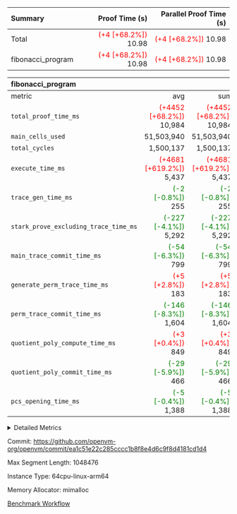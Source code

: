 | Summary | Proof Time (s) | Parallel Proof Time (s) |
|:---|---:|---:|
| Total | <span style='color: red'>(+4 [+68.2%])</span> 10.98 | <span style='color: red'>(+4 [+68.2%])</span> 10.98 |
| fibonacci_program | <span style='color: red'>(+4 [+68.2%])</span> 10.98 | <span style='color: red'>(+4 [+68.2%])</span> 10.98 |


| fibonacci_program |||||
|:---|---:|---:|---:|---:|
|metric|avg|sum|max|min|
| `total_proof_time_ms ` | <span style='color: red'>(+4452 [+68.2%])</span> 10,984 | <span style='color: red'>(+4452 [+68.2%])</span> 10,984 | <span style='color: red'>(+4452 [+68.2%])</span> 10,984 | <span style='color: red'>(+4452 [+68.2%])</span> 10,984 |
| `main_cells_used     ` |  51,503,940 |  51,503,940 |  51,503,940 |  51,503,940 |
| `total_cycles        ` |  1,500,137 |  1,500,137 |  1,500,137 |  1,500,137 |
| `execute_time_ms     ` | <span style='color: red'>(+4681 [+619.2%])</span> 5,437 | <span style='color: red'>(+4681 [+619.2%])</span> 5,437 | <span style='color: red'>(+4681 [+619.2%])</span> 5,437 | <span style='color: red'>(+4681 [+619.2%])</span> 5,437 |
| `trace_gen_time_ms   ` | <span style='color: green'>(-2 [-0.8%])</span> 255 | <span style='color: green'>(-2 [-0.8%])</span> 255 | <span style='color: green'>(-2 [-0.8%])</span> 255 | <span style='color: green'>(-2 [-0.8%])</span> 255 |
| `stark_prove_excluding_trace_time_ms` | <span style='color: green'>(-227 [-4.1%])</span> 5,292 | <span style='color: green'>(-227 [-4.1%])</span> 5,292 | <span style='color: green'>(-227 [-4.1%])</span> 5,292 | <span style='color: green'>(-227 [-4.1%])</span> 5,292 |
| `main_trace_commit_time_ms` | <span style='color: green'>(-54 [-6.3%])</span> 799 | <span style='color: green'>(-54 [-6.3%])</span> 799 | <span style='color: green'>(-54 [-6.3%])</span> 799 | <span style='color: green'>(-54 [-6.3%])</span> 799 |
| `generate_perm_trace_time_ms` | <span style='color: red'>(+5 [+2.8%])</span> 183 | <span style='color: red'>(+5 [+2.8%])</span> 183 | <span style='color: red'>(+5 [+2.8%])</span> 183 | <span style='color: red'>(+5 [+2.8%])</span> 183 |
| `perm_trace_commit_time_ms` | <span style='color: green'>(-146 [-8.3%])</span> 1,604 | <span style='color: green'>(-146 [-8.3%])</span> 1,604 | <span style='color: green'>(-146 [-8.3%])</span> 1,604 | <span style='color: green'>(-146 [-8.3%])</span> 1,604 |
| `quotient_poly_compute_time_ms` | <span style='color: red'>(+3 [+0.4%])</span> 849 | <span style='color: red'>(+3 [+0.4%])</span> 849 | <span style='color: red'>(+3 [+0.4%])</span> 849 | <span style='color: red'>(+3 [+0.4%])</span> 849 |
| `quotient_poly_commit_time_ms` | <span style='color: green'>(-29 [-5.9%])</span> 466 | <span style='color: green'>(-29 [-5.9%])</span> 466 | <span style='color: green'>(-29 [-5.9%])</span> 466 | <span style='color: green'>(-29 [-5.9%])</span> 466 |
| `pcs_opening_time_ms ` | <span style='color: green'>(-5 [-0.4%])</span> 1,388 | <span style='color: green'>(-5 [-0.4%])</span> 1,388 | <span style='color: green'>(-5 [-0.4%])</span> 1,388 | <span style='color: green'>(-5 [-0.4%])</span> 1,388 |



<details>
<summary>Detailed Metrics</summary>

| group | num_segments | keygen_time_ms | commit_exe_time_ms |
| --- | --- | --- | --- |
| fibonacci_program | 1 | 348 | 6 | 

| group | air_name | quotient_deg | interactions | constraints |
| --- | --- | --- | --- | --- |
| fibonacci_program | AccessAdapterAir<16> | 2 | 5 | 14 | 
| fibonacci_program | AccessAdapterAir<2> | 2 | 5 | 14 | 
| fibonacci_program | AccessAdapterAir<32> | 2 | 5 | 14 | 
| fibonacci_program | AccessAdapterAir<4> | 2 | 5 | 14 | 
| fibonacci_program | AccessAdapterAir<64> | 2 | 5 | 14 | 
| fibonacci_program | AccessAdapterAir<8> | 2 | 5 | 14 | 
| fibonacci_program | BitwiseOperationLookupAir<8> | 2 | 2 | 4 | 
| fibonacci_program | MemoryMerkleAir<8> | 2 | 4 | 40 | 
| fibonacci_program | PersistentBoundaryAir<8> | 2 | 3 | 6 | 
| fibonacci_program | PhantomAir | 2 | 3 | 5 | 
| fibonacci_program | Poseidon2PeripheryAir<BabyBearParameters>, 1> | 2 | 1 | 286 | 
| fibonacci_program | ProgramAir | 1 | 1 | 4 | 
| fibonacci_program | RangeTupleCheckerAir<2> | 1 | 1 | 4 | 
| fibonacci_program | VariableRangeCheckerAir | 1 | 1 | 4 | 
| fibonacci_program | VmAirWrapper<Rv32BaseAluAdapterAir, BaseAluCoreAir<4, 8> | 2 | 19 | 43 | 
| fibonacci_program | VmAirWrapper<Rv32BaseAluAdapterAir, LessThanCoreAir<4, 8> | 2 | 17 | 39 | 
| fibonacci_program | VmAirWrapper<Rv32BaseAluAdapterAir, ShiftCoreAir<4, 8> | 2 | 23 | 90 | 
| fibonacci_program | VmAirWrapper<Rv32BranchAdapterAir, BranchEqualCoreAir<4> | 2 | 11 | 25 | 
| fibonacci_program | VmAirWrapper<Rv32BranchAdapterAir, BranchLessThanCoreAir<4, 8> | 2 | 13 | 41 | 
| fibonacci_program | VmAirWrapper<Rv32CondRdWriteAdapterAir, Rv32JalLuiCoreAir> | 2 | 10 | 22 | 
| fibonacci_program | VmAirWrapper<Rv32HintStoreAdapterAir, Rv32HintStoreCoreAir> | 2 | 15 | 17 | 
| fibonacci_program | VmAirWrapper<Rv32JalrAdapterAir, Rv32JalrCoreAir> | 2 | 16 | 20 | 
| fibonacci_program | VmAirWrapper<Rv32LoadStoreAdapterAir, LoadSignExtendCoreAir<4, 8> | 2 | 18 | 33 | 
| fibonacci_program | VmAirWrapper<Rv32LoadStoreAdapterAir, LoadStoreCoreAir<4> | 2 | 17 | 38 | 
| fibonacci_program | VmAirWrapper<Rv32MultAdapterAir, DivRemCoreAir<4, 8> | 2 | 25 | 88 | 
| fibonacci_program | VmAirWrapper<Rv32MultAdapterAir, MulHCoreAir<4, 8> | 2 | 24 | 38 | 
| fibonacci_program | VmAirWrapper<Rv32MultAdapterAir, MultiplicationCoreAir<4, 8> | 2 | 19 | 26 | 
| fibonacci_program | VmAirWrapper<Rv32RdWriteAdapterAir, Rv32AuipcCoreAir> | 2 | 11 | 15 | 
| fibonacci_program | VmConnectorAir | 2 | 3 | 9 | 

| group | air_name | cycle_tracker_span | dsl_ir | opcode | segment | cells_used |
| --- | --- | --- | --- | --- | --- | --- |
| fibonacci_program | <Rv32BaseAluAdapterAir,BaseAluCoreAir<4, 8>> |  |  | ADD | 0 | 72 | 
| fibonacci_program | <Rv32BaseAluAdapterAir,BaseAluCoreAir<4, 8>> | __start |  | ADD | 0 | 36 | 
| fibonacci_program | <Rv32BaseAluAdapterAir,BaseAluCoreAir<4, 8>> | __start;main |  | ADD | 0 | 32,400,684 | 
| fibonacci_program | <Rv32BaseAluAdapterAir,BaseAluCoreAir<4, 8>> | __start;main |  | OR | 0 | 36 | 
| fibonacci_program | <Rv32BaseAluAdapterAir,BaseAluCoreAir<4, 8>> | __start;main;_ZN6openvm2io4read6Reader3new17h3b34e953a5496fe6E |  | ADD | 0 | 252 | 
| fibonacci_program | <Rv32BaseAluAdapterAir,BaseAluCoreAir<4, 8>> | __start;main;_ZN6openvm2io4read6Reader3new17h3b34e953a5496fe6E;_ZN4core5alloc6layout6Layout19is_size_align_valid17h3e0877a8b80d8b42E |  | ADD | 0 | 36 | 
| fibonacci_program | <Rv32BaseAluAdapterAir,BaseAluCoreAir<4, 8>> | __start;main;_ZN6openvm2io4read6Reader3new17h3b34e953a5496fe6E;_ZN4core5alloc6layout6Layout19is_size_align_valid17h3e0877a8b80d8b42E |  | SUB | 0 | 36 | 
| fibonacci_program | <Rv32BaseAluAdapterAir,BaseAluCoreAir<4, 8>> | __start;main;_ZN6openvm2io4read6Reader3new17h3b34e953a5496fe6E;_ZN4core5alloc6layout6Layout19is_size_align_valid17h3e0877a8b80d8b42E |  | XOR | 0 | 72 | 
| fibonacci_program | <Rv32BaseAluAdapterAir,BaseAluCoreAir<4, 8>> | __start;main;_ZN6openvm2io4read6Reader3new17h3b34e953a5496fe6E;__rust_alloc_zeroed |  | ADD | 0 | 324 | 
| fibonacci_program | <Rv32BaseAluAdapterAir,BaseAluCoreAir<4, 8>> | __start;main;_ZN6openvm2io4read6Reader3new17h3b34e953a5496fe6E;__rust_alloc_zeroed |  | AND | 0 | 72 | 
| fibonacci_program | <Rv32BaseAluAdapterAir,BaseAluCoreAir<4, 8>> | __start;main;_ZN6openvm2io4read6Reader3new17h3b34e953a5496fe6E;__rust_alloc_zeroed |  | SUB | 0 | 36 | 
| fibonacci_program | <Rv32BaseAluAdapterAir,BaseAluCoreAir<4, 8>> | __start;main;_ZN82_$LT$openvm..io..read..Reader$u20$as$u20$openvm..serde..deserializer..WordRead$GT$10read_words17h7c309b7f2dba9782E |  | ADD | 0 | 216 | 
| fibonacci_program | <Rv32BaseAluAdapterAir,BaseAluCoreAir<4, 8>> | __start;main;_ZN82_$LT$openvm..io..read..Reader$u20$as$u20$openvm..serde..deserializer..WordRead$GT$10read_words17h7c309b7f2dba9782E |  | SUB | 0 | 72 | 
| fibonacci_program | <Rv32BaseAluAdapterAir,LessThanCoreAir<4, 8>> | __start;main |  | SLTU | 0 | 11,100,000 | 
| fibonacci_program | <Rv32BaseAluAdapterAir,LessThanCoreAir<4, 8>> | __start;main;_ZN6openvm2io4read6Reader3new17h3b34e953a5496fe6E;_ZN4core5alloc6layout6Layout19is_size_align_valid17h3e0877a8b80d8b42E |  | SLTU | 0 | 37 | 
| fibonacci_program | <Rv32BaseAluAdapterAir,LessThanCoreAir<4, 8>> | __start;main;_ZN6openvm2io4read6Reader3new17h3b34e953a5496fe6E;__rust_alloc_zeroed |  | SLTU | 0 | 37 | 
| fibonacci_program | <Rv32BaseAluAdapterAir,ShiftCoreAir<4, 8>> | __start;main;_ZN82_$LT$openvm..io..read..Reader$u20$as$u20$openvm..serde..deserializer..WordRead$GT$10read_words17h7c309b7f2dba9782E |  | SLL | 0 | 106 | 
| fibonacci_program | <Rv32BranchAdapterAir,BranchEqualCoreAir<4>> | __start;main |  | BEQ | 0 | 2,600,026 | 
| fibonacci_program | <Rv32BranchAdapterAir,BranchEqualCoreAir<4>> | __start;main |  | BNE | 0 | 2,600,052 | 
| fibonacci_program | <Rv32BranchAdapterAir,BranchEqualCoreAir<4>> | __start;main;_ZN6openvm2io4read6Reader3new17h3b34e953a5496fe6E |  | BEQ | 0 | 26 | 
| fibonacci_program | <Rv32BranchAdapterAir,BranchEqualCoreAir<4>> | __start;main;_ZN6openvm2io4read6Reader3new17h3b34e953a5496fe6E;__rust_alloc_zeroed |  | BNE | 0 | 26 | 
| fibonacci_program | <Rv32BranchAdapterAir,BranchEqualCoreAir<4>> | __start;main;_ZN82_$LT$openvm..io..read..Reader$u20$as$u20$openvm..serde..deserializer..WordRead$GT$10read_words17h7c309b7f2dba9782E |  | BEQ | 0 | 52 | 
| fibonacci_program | <Rv32BranchAdapterAir,BranchEqualCoreAir<4>> | __start;main;_ZN82_$LT$openvm..io..read..Reader$u20$as$u20$openvm..serde..deserializer..WordRead$GT$10read_words17h7c309b7f2dba9782E |  | BNE | 0 | 52 | 
| fibonacci_program | <Rv32BranchAdapterAir,BranchLessThanCoreAir<4, 8>> | __start;main;_ZN6openvm2io4read6Reader3new17h3b34e953a5496fe6E;_ZN4core5alloc6layout6Layout19is_size_align_valid17h3e0877a8b80d8b42E |  | BGEU | 0 | 32 | 
| fibonacci_program | <Rv32BranchAdapterAir,BranchLessThanCoreAir<4, 8>> | __start;main;_ZN6openvm2io4read6Reader3new17h3b34e953a5496fe6E;__rust_alloc_zeroed |  | BLTU | 0 | 64 | 
| fibonacci_program | <Rv32BranchAdapterAir,BranchLessThanCoreAir<4, 8>> | __start;main;_ZN82_$LT$openvm..io..read..Reader$u20$as$u20$openvm..serde..deserializer..WordRead$GT$10read_words17h7c309b7f2dba9782E |  | BGEU | 0 | 64 | 
| fibonacci_program | <Rv32CondRdWriteAdapterAir,Rv32JalLuiCoreAir> | __start;main |  | JAL | 0 | 1,800,018 | 
| fibonacci_program | <Rv32CondRdWriteAdapterAir,Rv32JalLuiCoreAir> | __start;main |  | LUI | 0 | 18 | 
| fibonacci_program | <Rv32CondRdWriteAdapterAir,Rv32JalLuiCoreAir> | __start;main;_ZN6openvm2io4read6Reader3new17h3b34e953a5496fe6E |  | LUI | 0 | 18 | 
| fibonacci_program | <Rv32CondRdWriteAdapterAir,Rv32JalLuiCoreAir> | __start;main;_ZN6openvm2io4read6Reader3new17h3b34e953a5496fe6E;_ZN4core5alloc6layout6Layout19is_size_align_valid17h3e0877a8b80d8b42E |  | LUI | 0 | 18 | 
| fibonacci_program | <Rv32CondRdWriteAdapterAir,Rv32JalLuiCoreAir> | __start;main;_ZN6openvm2io4read6Reader3new17h3b34e953a5496fe6E;__rust_alloc_zeroed |  | LUI | 0 | 72 | 
| fibonacci_program | <Rv32CondRdWriteAdapterAir,Rv32JalLuiCoreAir> | __start;main;_ZN82_$LT$openvm..io..read..Reader$u20$as$u20$openvm..serde..deserializer..WordRead$GT$10read_words17h7c309b7f2dba9782E |  | LUI | 0 | 36 | 
| fibonacci_program | <Rv32HintStoreAdapterAir,Rv32HintStoreCoreAir> | __start;main;_ZN6openvm2io4read6Reader3new17h3b34e953a5496fe6E |  | HINT_STOREW | 0 | 26 | 
| fibonacci_program | <Rv32HintStoreAdapterAir,Rv32HintStoreCoreAir> | __start;main;_ZN82_$LT$openvm..io..read..Reader$u20$as$u20$openvm..serde..deserializer..WordRead$GT$10read_words17h7c309b7f2dba9782E |  | HINT_STOREW | 0 | 52 | 
| fibonacci_program | <Rv32JalrAdapterAir,Rv32JalrCoreAir> |  |  | JALR | 0 | 28 | 
| fibonacci_program | <Rv32JalrAdapterAir,Rv32JalrCoreAir> | __start |  | JALR | 0 | 28 | 
| fibonacci_program | <Rv32JalrAdapterAir,Rv32JalrCoreAir> | __start;main |  | JALR | 0 | 112 | 
| fibonacci_program | <Rv32JalrAdapterAir,Rv32JalrCoreAir> | __start;main;_ZN6openvm2io4read6Reader3new17h3b34e953a5496fe6E |  | JALR | 0 | 84 | 
| fibonacci_program | <Rv32JalrAdapterAir,Rv32JalrCoreAir> | __start;main;_ZN6openvm2io4read6Reader3new17h3b34e953a5496fe6E;_ZN4core5alloc6layout6Layout19is_size_align_valid17h3e0877a8b80d8b42E |  | JALR | 0 | 28 | 
| fibonacci_program | <Rv32JalrAdapterAir,Rv32JalrCoreAir> | __start;main;_ZN6openvm2io4read6Reader3new17h3b34e953a5496fe6E;__rust_alloc_zeroed |  | JALR | 0 | 28 | 
| fibonacci_program | <Rv32JalrAdapterAir,Rv32JalrCoreAir> | __start;main;_ZN82_$LT$openvm..io..read..Reader$u20$as$u20$openvm..serde..deserializer..WordRead$GT$10read_words17h7c309b7f2dba9782E |  | JALR | 0 | 56 | 
| fibonacci_program | <Rv32LoadStoreAdapterAir,LoadStoreCoreAir<4>> |  |  | LOADW | 0 | 40 | 
| fibonacci_program | <Rv32LoadStoreAdapterAir,LoadStoreCoreAir<4>> | __start |  | STOREW | 0 | 40 | 
| fibonacci_program | <Rv32LoadStoreAdapterAir,LoadStoreCoreAir<4>> | __start;main |  | LOADW | 0 | 280 | 
| fibonacci_program | <Rv32LoadStoreAdapterAir,LoadStoreCoreAir<4>> | __start;main |  | STOREW | 0 | 320 | 
| fibonacci_program | <Rv32LoadStoreAdapterAir,LoadStoreCoreAir<4>> | __start;main;_ZN6openvm2io4read6Reader3new17h3b34e953a5496fe6E |  | LOADW | 0 | 80 | 
| fibonacci_program | <Rv32LoadStoreAdapterAir,LoadStoreCoreAir<4>> | __start;main;_ZN6openvm2io4read6Reader3new17h3b34e953a5496fe6E |  | STOREW | 0 | 40 | 
| fibonacci_program | <Rv32LoadStoreAdapterAir,LoadStoreCoreAir<4>> | __start;main;_ZN6openvm2io4read6Reader3new17h3b34e953a5496fe6E;__rust_alloc_zeroed |  | LOADW | 0 | 40 | 
| fibonacci_program | <Rv32LoadStoreAdapterAir,LoadStoreCoreAir<4>> | __start;main;_ZN6openvm2io4read6Reader3new17h3b34e953a5496fe6E;__rust_alloc_zeroed |  | STOREW | 0 | 40 | 
| fibonacci_program | <Rv32LoadStoreAdapterAir,LoadStoreCoreAir<4>> | __start;main;_ZN82_$LT$openvm..io..read..Reader$u20$as$u20$openvm..serde..deserializer..WordRead$GT$10read_words17h7c309b7f2dba9782E |  | LOADW | 0 | 80 | 
| fibonacci_program | <Rv32LoadStoreAdapterAir,LoadStoreCoreAir<4>> | __start;main;_ZN82_$LT$openvm..io..read..Reader$u20$as$u20$openvm..serde..deserializer..WordRead$GT$10read_words17h7c309b7f2dba9782E |  | STOREW | 0 | 160 | 
| fibonacci_program | <Rv32RdWriteAdapterAir,Rv32AuipcCoreAir> |  |  | AUIPC | 0 | 42 | 
| fibonacci_program | <Rv32RdWriteAdapterAir,Rv32AuipcCoreAir> | __start |  | AUIPC | 0 | 21 | 
| fibonacci_program | <Rv32RdWriteAdapterAir,Rv32AuipcCoreAir> | __start;main |  | AUIPC | 0 | 63 | 
| fibonacci_program | <Rv32RdWriteAdapterAir,Rv32AuipcCoreAir> | __start;main;_ZN6openvm2io4read6Reader3new17h3b34e953a5496fe6E |  | AUIPC | 0 | 42 | 
| fibonacci_program | AccessAdapter<8> |  |  | AUIPC | 0 | 17 | 
| fibonacci_program | AccessAdapter<8> |  |  | LOADW | 0 | 17 | 
| fibonacci_program | AccessAdapter<8> | __start |  | STOREW | 0 | 17 | 
| fibonacci_program | AccessAdapter<8> | __start;main |  | ADD | 0 | 34 | 
| fibonacci_program | AccessAdapter<8> | __start;main |  | SLTU | 0 | 17 | 
| fibonacci_program | AccessAdapter<8> | __start;main |  | STOREW | 0 | 85 | 
| fibonacci_program | AccessAdapter<8> | __start;main;_ZN6openvm2io4read6Reader3new17h3b34e953a5496fe6E |  | ADD | 0 | 17 | 
| fibonacci_program | AccessAdapter<8> | __start;main;_ZN6openvm2io4read6Reader3new17h3b34e953a5496fe6E |  | STOREW | 0 | 17 | 
| fibonacci_program | AccessAdapter<8> | __start;main;_ZN6openvm2io4read6Reader3new17h3b34e953a5496fe6E;_ZN4core5alloc6layout6Layout19is_size_align_valid17h3e0877a8b80d8b42E |  | ADD | 0 | 17 | 
| fibonacci_program | AccessAdapter<8> | __start;main;_ZN6openvm2io4read6Reader3new17h3b34e953a5496fe6E;__rust_alloc_zeroed |  | LOADW | 0 | 17 | 
| fibonacci_program | AccessAdapter<8> | __start;main;_ZN6openvm2io4read6Reader3new17h3b34e953a5496fe6E;__rust_alloc_zeroed |  | SLTU | 0 | 17 | 
| fibonacci_program | AccessAdapter<8> | __start;main;_ZN82_$LT$openvm..io..read..Reader$u20$as$u20$openvm..serde..deserializer..WordRead$GT$10read_words17h7c309b7f2dba9782E |  | STOREW | 0 | 17 | 
| fibonacci_program | Boundary |  |  | AUIPC | 0 | 40 | 
| fibonacci_program | Boundary |  |  | LOADW | 0 | 40 | 
| fibonacci_program | Boundary | __start |  | STOREW | 0 | 40 | 
| fibonacci_program | Boundary | __start;main |  | ADD | 0 | 80 | 
| fibonacci_program | Boundary | __start;main |  | SLTU | 0 | 40 | 
| fibonacci_program | Boundary | __start;main |  | STOREW | 0 | 200 | 
| fibonacci_program | Boundary | __start;main;_ZN6openvm2io4read6Reader3new17h3b34e953a5496fe6E |  | ADD | 0 | 40 | 
| fibonacci_program | Boundary | __start;main;_ZN6openvm2io4read6Reader3new17h3b34e953a5496fe6E |  | STOREW | 0 | 40 | 
| fibonacci_program | Boundary | __start;main;_ZN6openvm2io4read6Reader3new17h3b34e953a5496fe6E;_ZN4core5alloc6layout6Layout19is_size_align_valid17h3e0877a8b80d8b42E |  | ADD | 0 | 40 | 
| fibonacci_program | Boundary | __start;main;_ZN6openvm2io4read6Reader3new17h3b34e953a5496fe6E;__rust_alloc_zeroed |  | LOADW | 0 | 40 | 
| fibonacci_program | Boundary | __start;main;_ZN6openvm2io4read6Reader3new17h3b34e953a5496fe6E;__rust_alloc_zeroed |  | SLTU | 0 | 40 | 
| fibonacci_program | Boundary | __start;main;_ZN82_$LT$openvm..io..read..Reader$u20$as$u20$openvm..serde..deserializer..WordRead$GT$10read_words17h7c309b7f2dba9782E |  | STOREW | 0 | 40 | 
| fibonacci_program | Merkle |  |  | LOADW | 0 | 1,664 | 
| fibonacci_program | Merkle | __start |  | STOREW | 0 | 704 | 
| fibonacci_program | Merkle | __start;main |  | ADD | 0 | 256 | 
| fibonacci_program | Merkle | __start;main |  | STOREW | 0 | 1,984 | 
| fibonacci_program | Merkle | __start;main;_ZN6openvm2io4read6Reader3new17h3b34e953a5496fe6E |  | STOREW | 0 | 128 | 
| fibonacci_program | Merkle | __start;main;_ZN6openvm2io4read6Reader3new17h3b34e953a5496fe6E;_ZN4core5alloc6layout6Layout19is_size_align_valid17h3e0877a8b80d8b42E |  | ADD | 0 | 64 | 
| fibonacci_program | Merkle | __start;main;_ZN6openvm2io4read6Reader3new17h3b34e953a5496fe6E;__rust_alloc_zeroed |  | LOADW | 0 | 640 | 
| fibonacci_program | PhantomAir | __start;main;_ZN6openvm2io4read6Reader3new17h3b34e953a5496fe6E |  | PHANTOM | 0 | 12 | 

| group | air_name | dsl_ir | opcode | segment | cells_used |
| --- | --- | --- | --- | --- | --- |
| fibonacci_program | <Rv32BaseAluAdapterAir,BaseAluCoreAir<4, 8>> |  | ADD | 0 | 32,401,620 | 
| fibonacci_program | <Rv32BaseAluAdapterAir,BaseAluCoreAir<4, 8>> |  | AND | 0 | 72 | 
| fibonacci_program | <Rv32BaseAluAdapterAir,BaseAluCoreAir<4, 8>> |  | OR | 0 | 36 | 
| fibonacci_program | <Rv32BaseAluAdapterAir,BaseAluCoreAir<4, 8>> |  | SUB | 0 | 144 | 
| fibonacci_program | <Rv32BaseAluAdapterAir,BaseAluCoreAir<4, 8>> |  | XOR | 0 | 72 | 
| fibonacci_program | <Rv32BaseAluAdapterAir,LessThanCoreAir<4, 8>> |  | SLTU | 0 | 11,100,074 | 
| fibonacci_program | <Rv32BaseAluAdapterAir,ShiftCoreAir<4, 8>> |  | SLL | 0 | 106 | 
| fibonacci_program | <Rv32BranchAdapterAir,BranchEqualCoreAir<4>> |  | BEQ | 0 | 2,600,104 | 
| fibonacci_program | <Rv32BranchAdapterAir,BranchEqualCoreAir<4>> |  | BNE | 0 | 2,600,130 | 
| fibonacci_program | <Rv32BranchAdapterAir,BranchLessThanCoreAir<4, 8>> |  | BGEU | 0 | 96 | 
| fibonacci_program | <Rv32BranchAdapterAir,BranchLessThanCoreAir<4, 8>> |  | BLTU | 0 | 64 | 
| fibonacci_program | <Rv32CondRdWriteAdapterAir,Rv32JalLuiCoreAir> |  | JAL | 0 | 1,800,018 | 
| fibonacci_program | <Rv32CondRdWriteAdapterAir,Rv32JalLuiCoreAir> |  | LUI | 0 | 162 | 
| fibonacci_program | <Rv32HintStoreAdapterAir,Rv32HintStoreCoreAir> |  | HINT_STOREW | 0 | 78 | 
| fibonacci_program | <Rv32JalrAdapterAir,Rv32JalrCoreAir> |  | JALR | 0 | 364 | 
| fibonacci_program | <Rv32LoadStoreAdapterAir,LoadStoreCoreAir<4>> |  | LOADW | 0 | 520 | 
| fibonacci_program | <Rv32LoadStoreAdapterAir,LoadStoreCoreAir<4>> |  | STOREW | 0 | 600 | 
| fibonacci_program | <Rv32RdWriteAdapterAir,Rv32AuipcCoreAir> |  | AUIPC | 0 | 168 | 
| fibonacci_program | AccessAdapter<8> |  | ADD | 0 | 68 | 
| fibonacci_program | AccessAdapter<8> |  | AUIPC | 0 | 17 | 
| fibonacci_program | AccessAdapter<8> |  | LOADW | 0 | 34 | 
| fibonacci_program | AccessAdapter<8> |  | SLTU | 0 | 34 | 
| fibonacci_program | AccessAdapter<8> |  | STOREW | 0 | 136 | 
| fibonacci_program | Boundary |  | ADD | 0 | 160 | 
| fibonacci_program | Boundary |  | AUIPC | 0 | 40 | 
| fibonacci_program | Boundary |  | LOADW | 0 | 80 | 
| fibonacci_program | Boundary |  | SLTU | 0 | 80 | 
| fibonacci_program | Boundary |  | STOREW | 0 | 320 | 
| fibonacci_program | Merkle |  | ADD | 0 | 320 | 
| fibonacci_program | Merkle |  | LOADW | 0 | 2,304 | 
| fibonacci_program | Merkle |  | STOREW | 0 | 2,816 | 
| fibonacci_program | PhantomAir |  | PHANTOM | 0 | 12 | 

| group | air_name | segment | rows | prep_cols | perm_cols | main_cols | cells |
| --- | --- | --- | --- | --- | --- | --- | --- |
| fibonacci_program | AccessAdapterAir<8> | 0 | 64 |  | 24 | 17 | 2,624 | 
| fibonacci_program | BitwiseOperationLookupAir<8> | 0 | 65,536 | 3 | 8 | 2 | 655,360 | 
| fibonacci_program | MemoryMerkleAir<8> | 0 | 512 |  | 20 | 32 | 26,624 | 
| fibonacci_program | PersistentBoundaryAir<8> | 0 | 64 |  | 12 | 20 | 2,048 | 
| fibonacci_program | PhantomAir | 0 | 2 |  | 12 | 6 | 36 | 
| fibonacci_program | Poseidon2PeripheryAir<BabyBearParameters>, 1> | 0 | 256 |  | 8 | 300 | 78,848 | 
| fibonacci_program | ProgramAir | 0 | 4,096 |  | 8 | 10 | 73,728 | 
| fibonacci_program | RangeTupleCheckerAir<2> | 0 | 524,288 | 2 | 8 | 1 | 4,718,592 | 
| fibonacci_program | VariableRangeCheckerAir | 0 | 262,144 | 2 | 8 | 1 | 2,359,296 | 
| fibonacci_program | VmAirWrapper<Rv32BaseAluAdapterAir, BaseAluCoreAir<4, 8> | 0 | 1,048,576 |  | 80 | 36 | 121,634,816 | 
| fibonacci_program | VmAirWrapper<Rv32BaseAluAdapterAir, LessThanCoreAir<4, 8> | 0 | 524,288 |  | 40 | 37 | 40,370,176 | 
| fibonacci_program | VmAirWrapper<Rv32BaseAluAdapterAir, ShiftCoreAir<4, 8> | 0 | 2 |  | 52 | 53 | 210 | 
| fibonacci_program | VmAirWrapper<Rv32BranchAdapterAir, BranchEqualCoreAir<4> | 0 | 262,144 |  | 48 | 26 | 19,398,656 | 
| fibonacci_program | VmAirWrapper<Rv32BranchAdapterAir, BranchLessThanCoreAir<4, 8> | 0 | 8 |  | 56 | 32 | 704 | 
| fibonacci_program | VmAirWrapper<Rv32CondRdWriteAdapterAir, Rv32JalLuiCoreAir> | 0 | 131,072 |  | 44 | 18 | 8,126,464 | 
| fibonacci_program | VmAirWrapper<Rv32HintStoreAdapterAir, Rv32HintStoreCoreAir> | 0 | 4 |  | 36 | 26 | 248 | 
| fibonacci_program | VmAirWrapper<Rv32JalrAdapterAir, Rv32JalrCoreAir> | 0 | 16 |  | 36 | 28 | 1,024 | 
| fibonacci_program | VmAirWrapper<Rv32LoadStoreAdapterAir, LoadStoreCoreAir<4> | 0 | 32 |  | 72 | 40 | 3,584 | 
| fibonacci_program | VmAirWrapper<Rv32RdWriteAdapterAir, Rv32AuipcCoreAir> | 0 | 16 |  | 28 | 21 | 784 | 
| fibonacci_program | VmConnectorAir | 0 | 2 | 1 | 12 | 4 | 32 | 

| group | chip_name | segment | rows_used |
| --- | --- | --- | --- |
| fibonacci_program | <Rv32BaseAluAdapterAir,BaseAluCoreAir<4, 8>> | 0 | 900,054 | 
| fibonacci_program | <Rv32BaseAluAdapterAir,LessThanCoreAir<4, 8>> | 0 | 300,002 | 
| fibonacci_program | <Rv32BaseAluAdapterAir,ShiftCoreAir<4, 8>> | 0 | 2 | 
| fibonacci_program | <Rv32BranchAdapterAir,BranchEqualCoreAir<4>> | 0 | 200,009 | 
| fibonacci_program | <Rv32BranchAdapterAir,BranchLessThanCoreAir<4, 8>> | 0 | 5 | 
| fibonacci_program | <Rv32CondRdWriteAdapterAir,Rv32JalLuiCoreAir> | 0 | 100,010 | 
| fibonacci_program | <Rv32HintStoreAdapterAir,Rv32HintStoreCoreAir> | 0 | 3 | 
| fibonacci_program | <Rv32JalrAdapterAir,Rv32JalrCoreAir> | 0 | 13 | 
| fibonacci_program | <Rv32LoadStoreAdapterAir,LoadStoreCoreAir<4>> | 0 | 28 | 
| fibonacci_program | <Rv32RdWriteAdapterAir,Rv32AuipcCoreAir> | 0 | 9 | 
| fibonacci_program | AccessAdapter<8> | 0 | 36 | 
| fibonacci_program | Arc<BabyBearParameters>, 1> | 0 | 228 | 
| fibonacci_program | BitwiseOperationLookupAir<8> | 0 | 65,536 | 
| fibonacci_program | Boundary | 0 | 36 | 
| fibonacci_program | Merkle | 0 | 280 | 
| fibonacci_program | PhantomAir | 0 | 2 | 
| fibonacci_program | ProgramChip | 0 | 3,275 | 
| fibonacci_program | RangeTupleCheckerAir<2> | 0 | 524,288 | 
| fibonacci_program | VariableRangeCheckerAir | 0 | 262,144 | 
| fibonacci_program | VmConnectorAir | 0 | 2 | 

| group | cycle_tracker_span | dsl_ir | opcode | segment | frequency |
| --- | --- | --- | --- | --- | --- |
| fibonacci_program |  |  | ADD | 0 | 2 | 
| fibonacci_program |  |  | AUIPC | 0 | 3 | 
| fibonacci_program |  |  | JALR | 0 | 1 | 
| fibonacci_program |  |  | LOADW | 0 | 1 | 
| fibonacci_program | __start |  | ADD | 0 | 1 | 
| fibonacci_program | __start |  | AUIPC | 0 | 1 | 
| fibonacci_program | __start |  | JALR | 0 | 1 | 
| fibonacci_program | __start |  | STOREW | 0 | 1 | 
| fibonacci_program | __start;main |  | ADD | 0 | 900,019 | 
| fibonacci_program | __start;main |  | AUIPC | 0 | 3 | 
| fibonacci_program | __start;main |  | BEQ | 0 | 100,001 | 
| fibonacci_program | __start;main |  | BNE | 0 | 100,002 | 
| fibonacci_program | __start;main |  | JAL | 0 | 100,001 | 
| fibonacci_program | __start;main |  | JALR | 0 | 4 | 
| fibonacci_program | __start;main |  | LOADW | 0 | 7 | 
| fibonacci_program | __start;main |  | LUI | 0 | 1 | 
| fibonacci_program | __start;main |  | OR | 0 | 1 | 
| fibonacci_program | __start;main |  | SLTU | 0 | 300,000 | 
| fibonacci_program | __start;main |  | STOREW | 0 | 8 | 
| fibonacci_program | __start;main;_ZN6openvm2io4read6Reader3new17h3b34e953a5496fe6E |  | ADD | 0 | 7 | 
| fibonacci_program | __start;main;_ZN6openvm2io4read6Reader3new17h3b34e953a5496fe6E |  | AUIPC | 0 | 2 | 
| fibonacci_program | __start;main;_ZN6openvm2io4read6Reader3new17h3b34e953a5496fe6E |  | BEQ | 0 | 1 | 
| fibonacci_program | __start;main;_ZN6openvm2io4read6Reader3new17h3b34e953a5496fe6E |  | HINT_STOREW | 0 | 1 | 
| fibonacci_program | __start;main;_ZN6openvm2io4read6Reader3new17h3b34e953a5496fe6E |  | JALR | 0 | 3 | 
| fibonacci_program | __start;main;_ZN6openvm2io4read6Reader3new17h3b34e953a5496fe6E |  | LOADW | 0 | 2 | 
| fibonacci_program | __start;main;_ZN6openvm2io4read6Reader3new17h3b34e953a5496fe6E |  | LUI | 0 | 1 | 
| fibonacci_program | __start;main;_ZN6openvm2io4read6Reader3new17h3b34e953a5496fe6E |  | PHANTOM | 0 | 2 | 
| fibonacci_program | __start;main;_ZN6openvm2io4read6Reader3new17h3b34e953a5496fe6E |  | STOREW | 0 | 1 | 
| fibonacci_program | __start;main;_ZN6openvm2io4read6Reader3new17h3b34e953a5496fe6E;_ZN4core5alloc6layout6Layout19is_size_align_valid17h3e0877a8b80d8b42E |  | ADD | 0 | 1 | 
| fibonacci_program | __start;main;_ZN6openvm2io4read6Reader3new17h3b34e953a5496fe6E;_ZN4core5alloc6layout6Layout19is_size_align_valid17h3e0877a8b80d8b42E |  | BGEU | 0 | 1 | 
| fibonacci_program | __start;main;_ZN6openvm2io4read6Reader3new17h3b34e953a5496fe6E;_ZN4core5alloc6layout6Layout19is_size_align_valid17h3e0877a8b80d8b42E |  | JALR | 0 | 1 | 
| fibonacci_program | __start;main;_ZN6openvm2io4read6Reader3new17h3b34e953a5496fe6E;_ZN4core5alloc6layout6Layout19is_size_align_valid17h3e0877a8b80d8b42E |  | LUI | 0 | 1 | 
| fibonacci_program | __start;main;_ZN6openvm2io4read6Reader3new17h3b34e953a5496fe6E;_ZN4core5alloc6layout6Layout19is_size_align_valid17h3e0877a8b80d8b42E |  | SLTU | 0 | 1 | 
| fibonacci_program | __start;main;_ZN6openvm2io4read6Reader3new17h3b34e953a5496fe6E;_ZN4core5alloc6layout6Layout19is_size_align_valid17h3e0877a8b80d8b42E |  | SUB | 0 | 1 | 
| fibonacci_program | __start;main;_ZN6openvm2io4read6Reader3new17h3b34e953a5496fe6E;_ZN4core5alloc6layout6Layout19is_size_align_valid17h3e0877a8b80d8b42E |  | XOR | 0 | 2 | 
| fibonacci_program | __start;main;_ZN6openvm2io4read6Reader3new17h3b34e953a5496fe6E;__rust_alloc_zeroed |  | ADD | 0 | 9 | 
| fibonacci_program | __start;main;_ZN6openvm2io4read6Reader3new17h3b34e953a5496fe6E;__rust_alloc_zeroed |  | AND | 0 | 2 | 
| fibonacci_program | __start;main;_ZN6openvm2io4read6Reader3new17h3b34e953a5496fe6E;__rust_alloc_zeroed |  | BLTU | 0 | 2 | 
| fibonacci_program | __start;main;_ZN6openvm2io4read6Reader3new17h3b34e953a5496fe6E;__rust_alloc_zeroed |  | BNE | 0 | 1 | 
| fibonacci_program | __start;main;_ZN6openvm2io4read6Reader3new17h3b34e953a5496fe6E;__rust_alloc_zeroed |  | JALR | 0 | 1 | 
| fibonacci_program | __start;main;_ZN6openvm2io4read6Reader3new17h3b34e953a5496fe6E;__rust_alloc_zeroed |  | LOADW | 0 | 1 | 
| fibonacci_program | __start;main;_ZN6openvm2io4read6Reader3new17h3b34e953a5496fe6E;__rust_alloc_zeroed |  | LUI | 0 | 4 | 
| fibonacci_program | __start;main;_ZN6openvm2io4read6Reader3new17h3b34e953a5496fe6E;__rust_alloc_zeroed |  | SLTU | 0 | 1 | 
| fibonacci_program | __start;main;_ZN6openvm2io4read6Reader3new17h3b34e953a5496fe6E;__rust_alloc_zeroed |  | STOREW | 0 | 1 | 
| fibonacci_program | __start;main;_ZN6openvm2io4read6Reader3new17h3b34e953a5496fe6E;__rust_alloc_zeroed |  | SUB | 0 | 1 | 
| fibonacci_program | __start;main;_ZN82_$LT$openvm..io..read..Reader$u20$as$u20$openvm..serde..deserializer..WordRead$GT$10read_words17h7c309b7f2dba9782E |  | ADD | 0 | 6 | 
| fibonacci_program | __start;main;_ZN82_$LT$openvm..io..read..Reader$u20$as$u20$openvm..serde..deserializer..WordRead$GT$10read_words17h7c309b7f2dba9782E |  | BEQ | 0 | 2 | 
| fibonacci_program | __start;main;_ZN82_$LT$openvm..io..read..Reader$u20$as$u20$openvm..serde..deserializer..WordRead$GT$10read_words17h7c309b7f2dba9782E |  | BGEU | 0 | 2 | 
| fibonacci_program | __start;main;_ZN82_$LT$openvm..io..read..Reader$u20$as$u20$openvm..serde..deserializer..WordRead$GT$10read_words17h7c309b7f2dba9782E |  | BNE | 0 | 2 | 
| fibonacci_program | __start;main;_ZN82_$LT$openvm..io..read..Reader$u20$as$u20$openvm..serde..deserializer..WordRead$GT$10read_words17h7c309b7f2dba9782E |  | HINT_STOREW | 0 | 2 | 
| fibonacci_program | __start;main;_ZN82_$LT$openvm..io..read..Reader$u20$as$u20$openvm..serde..deserializer..WordRead$GT$10read_words17h7c309b7f2dba9782E |  | JALR | 0 | 2 | 
| fibonacci_program | __start;main;_ZN82_$LT$openvm..io..read..Reader$u20$as$u20$openvm..serde..deserializer..WordRead$GT$10read_words17h7c309b7f2dba9782E |  | LOADW | 0 | 2 | 
| fibonacci_program | __start;main;_ZN82_$LT$openvm..io..read..Reader$u20$as$u20$openvm..serde..deserializer..WordRead$GT$10read_words17h7c309b7f2dba9782E |  | LUI | 0 | 2 | 
| fibonacci_program | __start;main;_ZN82_$LT$openvm..io..read..Reader$u20$as$u20$openvm..serde..deserializer..WordRead$GT$10read_words17h7c309b7f2dba9782E |  | SLL | 0 | 2 | 
| fibonacci_program | __start;main;_ZN82_$LT$openvm..io..read..Reader$u20$as$u20$openvm..serde..deserializer..WordRead$GT$10read_words17h7c309b7f2dba9782E |  | STOREW | 0 | 4 | 
| fibonacci_program | __start;main;_ZN82_$LT$openvm..io..read..Reader$u20$as$u20$openvm..serde..deserializer..WordRead$GT$10read_words17h7c309b7f2dba9782E |  | SUB | 0 | 2 | 

| group | dsl_ir | opcode | segment | frequency |
| --- | --- | --- | --- | --- |
| fibonacci_program |  | ADD | 0 | 900,045 | 
| fibonacci_program |  | AND | 0 | 2 | 
| fibonacci_program |  | AUIPC | 0 | 9 | 
| fibonacci_program |  | BEQ | 0 | 100,004 | 
| fibonacci_program |  | BGEU | 0 | 3 | 
| fibonacci_program |  | BLTU | 0 | 2 | 
| fibonacci_program |  | BNE | 0 | 100,005 | 
| fibonacci_program |  | HINT_STOREW | 0 | 3 | 
| fibonacci_program |  | JAL | 0 | 100,001 | 
| fibonacci_program |  | JALR | 0 | 13 | 
| fibonacci_program |  | LOADW | 0 | 13 | 
| fibonacci_program |  | LUI | 0 | 9 | 
| fibonacci_program |  | OR | 0 | 1 | 
| fibonacci_program |  | PHANTOM | 0 | 2 | 
| fibonacci_program |  | SLL | 0 | 2 | 
| fibonacci_program |  | SLTU | 0 | 300,002 | 
| fibonacci_program |  | STOREW | 0 | 15 | 
| fibonacci_program |  | SUB | 0 | 4 | 
| fibonacci_program |  | XOR | 0 | 2 | 

| group | segment | trace_gen_time_ms | total_proof_time_ms | total_cycles | total_cells | stark_prove_excluding_trace_time_ms | quotient_poly_compute_time_ms | quotient_poly_commit_time_ms | perm_trace_commit_time_ms | pcs_opening_time_ms | main_trace_commit_time_ms | main_cells_used | generate_perm_trace_time_ms | execute_time_ms |
| --- | --- | --- | --- | --- | --- | --- | --- | --- | --- | --- | --- | --- | --- | --- |
| fibonacci_program | 0 | 255 | 10,984 | 1,500,137 | 197,453,854 | 5,292 | 849 | 466 | 1,604 | 1,388 | 799 | 51,503,940 | 183 | 5,437 | 

</details>


Commit: https://github.com/openvm-org/openvm/commit/ea1c51e22c285cccc1b8f8e4d6c9f8d4181cd1d4

Max Segment Length: 1048476

Instance Type: 64cpu-linux-arm64

Memory Allocator: mimalloc

[Benchmark Workflow](https://github.com/openvm-org/openvm/actions/runs/12628869433)
